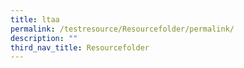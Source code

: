 ```yaml
---
title: ltaa
permalink: /testresource/Resourcefolder/permalink/
description: ""
third_nav_title: Resourcefolder
---
```

